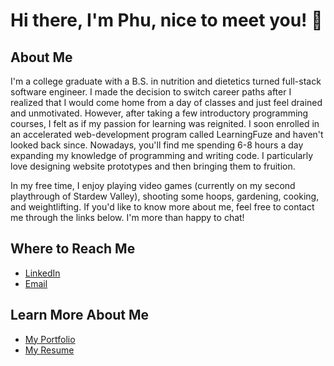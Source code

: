 # Hi there, I'm Phu, nice to meet you! 👋

<!--
**phu-trieu/phu-trieu** is a ✨ _special_ ✨ repository because its `README.md` (this file) appears on your GitHub profile.

Here are some ideas to get you started:

- 🔭 I’m currently working on ...
- 🌱 I’m currently learning ...
- 👯 I’m looking to collaborate on ...
- 🤔 I’m looking for help with ...
- 💬 Ask me about ...
- 📫 How to reach me: ...
- 😄 Pronouns: ...
- ⚡ Fun fact: ...
-->
## About Me
I'm a college graduate with a B.S. in nutrition and dietetics turned full-stack software engineer. I made the decision to switch career paths after I realized that I would come home from a day of classes and just feel drained and unmotivated. However, after taking a few introductory programming courses, I felt as if my passion for learning was reignited. I soon enrolled in an accelerated web-development program called LearningFuze and haven't looked back since. Nowadays, you'll find me spending 6-8 hours a day expanding my knowledge of programming and writing code. I particularly love designing website prototypes and then bringing them to fruition. 

In my free time, I enjoy playing video games (currently on my second playthrough of Stardew Valley), shooting some hoops, gardening, cooking, and weightlifting. If you'd like to know more about me, feel free to contact me through the links below. I'm more than happy to chat! 

## Where to Reach Me
* [LinkedIn](https://www.linkedin.com/in/phu-trieu/ "My LinkedIn Profile")
* [Email](phutrieu95@gmail.com "My Email")

## Learn More About Me
* [My Portfolio](https://phutrieu.com/ "My Portfolio")
* [My Resume](https://drive.google.com/file/d/1fOZB3iVEqGTag5KKjgNike8VCy0mEWw9/view?usp=sharing "My Resume")
